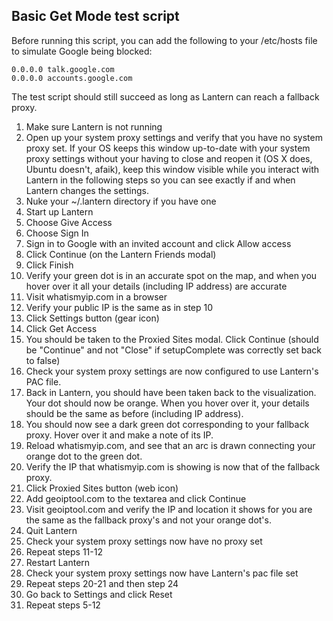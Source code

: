 ## Basic Get Mode test script

Before running this script, you can add the following to your /etc/hosts file to simulate Google being blocked:

```
0.0.0.0 talk.google.com
0.0.0.0 accounts.google.com
```

The test script should still succeed as long as Lantern can reach a fallback proxy.

1. Make sure Lantern is not running
1. Open up your system proxy settings and verify that you have no system proxy set. If your OS keeps this window up-to-date with your system proxy settings without your having to close and reopen it (OS X does, Ubuntu doesn't, afaik), keep this window visible while you interact with Lantern in the following steps so you can see exactly if and when Lantern changes the settings.
1. Nuke your ~/.lantern directory if you have one
1. Start up Lantern
1. Choose Give Access
1. Choose Sign In
1. Sign in to Google with an invited account and click Allow access
1. Click Continue (on the Lantern Friends modal)
1. Click Finish
1. Verify your green dot is in an accurate spot on the map, and when you hover over it all your details (including IP address) are accurate
1. Visit whatismyip.com in a browser
1. Verify your public IP is the same as in step 10
1. Click Settings button (gear icon)
1. Click Get Access
1. You should be taken to the Proxied Sites modal. Click Continue (should be "Continue" and not "Close" if setupComplete was correctly set back to false)
1. Check your system proxy settings are now configured to use Lantern's PAC file.
1. Back in Lantern, you should have been taken back to the visualization. Your dot should now be orange. When you hover over it, your details should be the same as before (including IP address).
1. You should now see a dark green dot corresponding to your fallback proxy. Hover over it and make a note of its IP.
1. Reload whatismyip.com, and see that an arc is drawn connecting your orange dot to the green dot.
1. Verify the IP that whatismyip.com is showing is now that of the fallback proxy.
1. Click Proxied Sites button (web icon)
1. Add geoiptool.com to the textarea and click Continue
1. Visit geoiptool.com and verify the IP and location it shows for you are the same as the fallback proxy's and not your orange dot's.
1. Quit Lantern
1. Check your system proxy settings now have no proxy set
1. Repeat steps 11-12
1. Restart Lantern
1. Check your system proxy settings now have Lantern's pac file set
1. Repeat steps 20-21 and then step 24
1. Go back to Settings and click Reset
1. Repeat steps 5-12
